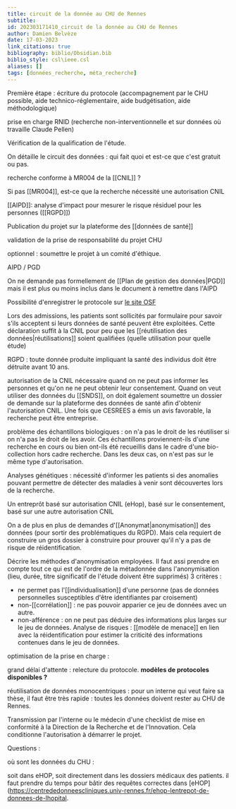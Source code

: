 ```yaml
---
title: circuit de la donnée au CHU de Rennes
subtitle:
id: 202303171410_circuit de la donnée au CHU de Rennes
author: Damien Belvèze
date: 17-03-2023
link_citations: true
bibliography: biblio/Obsidian.bib
biblio_style: csl\ieee.csl
aliases: []
tags: [données_recherche, méta_recherche]
---
```


Première étape : écriture du protocole (accompagnement par le CHU possible, aide technico-réglementaire, aide budgétisation, aide méthodologique)

  prise en charge RNID (recherche non-interventionnelle et sur données où travaille Claude Pellen)

Vérification de la qualification de l'étude.

On détaille le circuit des données : qui fait quoi et est-ce que c'est gratuit ou pas.

recherche conforme à MR004 de la [[CNIL]] ?

Si pas [[MR004]], est-ce que la recherche nécessité une autorisation CNIL

[[AIPD]]: analyse d'impact pour mesurer le risque résiduel pour les personnes ([[RGPD]])

Publication du projet sur la plateforme des [[données de santé]]

validation de la prise de responsabilité du projet CHU

optionnel : soumettre le projet à un comité d'éthique. 

AIPD / PGD 

On ne demande pas formellement de [[Plan de gestion des données|PGD]] mais il est plus ou moins inclus dans le document à remettre dans l'AIPD

Possibilité d'enregistrer le protocole sur [le site OSF](https://osf.io/)

Lors des admissions, les patients sont sollicités par formulaire pour savoir s'ils acceptent si leurs données de santé peuvent être exploitées. Cette déclaration suffit à la CNIL pour peu que les [[réutilisation des données|réutilisations]] soient qualifiées (quelle utilisation pour quelle étude)

RGPD : toute donnée produite impliquant la santé des individus doit être détruite avant 10 ans. 

autorisation de la CNIL nécessaire quand on ne peut pas informer les personnes et qu'on ne ne peut obtenir leur consentement.
Quand on veut utiliser des données du [[SNDS]], on doit également soumettre un dossier de demande sur la plateforme des données de santé afin d'obtenir l'autorisation CNIL. 
Une fois que CESREES a émis un avis favorable, la recherche peut être entreprise.

problème des échantillons biologiques : on n'a pas le droit de les réutiliser si on n'a pas le droit de les avoir. Ces échantillons proviennent-ils d'une recherche en cours ou bien ont-ils été recueillis dans le cadre d'une bio-collection hors cadre recherche. Dans les deux cas, on n'est pas sur le même type d'autorisation. 

Analyses génétiques : nécessité d'informer les patients si des anomalies pouvant permettre de détecter des maladies à venir sont découvertes lors de la recherche.

Un entreprôt basé sur autorisation CNIL (eHop), basé sur le consentement, basé sur une autre autorisation CNIL

On a de plus en plus de demandes d'[[Anonymat|anonymisation]] des données (pour sortir des problématiques du RGPD). Mais cela requiert de construire un gros dossier à construire pour prouver qu'il n'y a pas de risque de réidentification. 

Décrire les méthodes d'anonymisation employées.
Il faut assi prendre en compte tout ce qui est de l'ordre de la métadonnée dans l'anonymisation (lieu, durée, titre significatif de l'étude doivent être supprimés)
3 critères : 
- ne permet pas l'[[individualisation]] d'une personne (pas de données personnelles susceptibles d'être identifiantes par croisement)
- non-[[corrélation]] : ne pas pouvoir apparier ce jeu de données avec un autre. 
- non-afférence  : on ne peut pas déduire des informations plus larges sur le jeu de données.
Analyse de risques : [[modèle de menace]] en lien avec la réidentification pour estimer la criticité des informations contenues dans le jeu de données. 

optimisation de la prise en charge : 

grand délai d'attente : 
relecture du protocole. 
**modèles de protocoles disponibles ?**

réutilisation de données monocentriques : pour un interne qui veut faire sa thèse, il faut être très rapide : toutes les données doivent rester au CHU de Rennes. 

Transmission par l'interne ou le médecin d'une checklist de mise en conformité à la Direction de la Recherche et de l'Innovation. Cela conditionne l'autorisation à démarrer le projet. 

Questions : 

où sont les données du CHU : 

soit dans eHOP, soit directement dans les dossiers médicaux des patients. 
il faut prendre du temps pour bâtir des requêtes correctes dans [eHOP](https://centrededonneescliniques.univ-rennes.fr/ehop-lentrepot-de-donnees-de-lhopital. 






